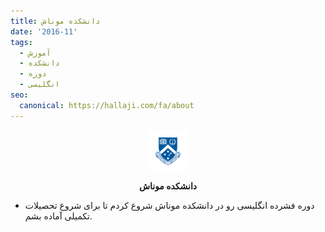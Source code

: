 ```yaml
---
title: دانشکده موناش
date: '2016-11'
tags:
  - آموزش
  - دانشکده
  - دوره
  - انگلیسی
seo:
  canonical: https://hallaji.com/fa/about
---
```

<p align='center'>
  <img src='/stories/monash-college/monash.png' height='64' />
</p>
<p align='center'>
  <b>دانشکده موناش</b>
</p>

* دوره فشرده انگلیسی رو در دانشکده موناش شروع کردم تا برای شروع تحصیلات تکمیلی آماده بشم.
